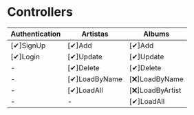 # Controllers

| Authentication | Artistas      | Albums          |
|----------------|---------------|-----------------|
| [✔]SignUp      | [✔]Add        | [✔]Add          |
| [✔]Login       | [✔]Update     | [✔]Update       |
| -              | [✔]Delete     | [✔]Delete       |
| -              | [✔]LoadByName | [❌]LoadByName   |
| -              | [✔]LoadAll    | [❌]LoadByArtist |
| -              | -             | [✔]LoadAll      |
